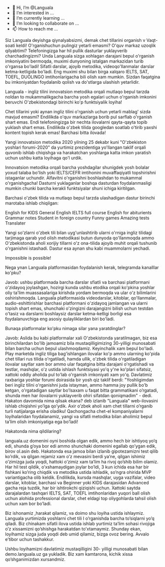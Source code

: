 - 👋 Hi, I’m @Languala
- 👀 I’m interested in ...
- 🌱 I’m currently learning ...
- 💞️ I’m looking to collaborate on ...
- 📫 How to reach me ...


Siz Languala deyishga qiynalyabsizmi, demak chet tillarini organish v
Vaqt-soati keldi! O'rganishuchun pulingiz yetarli emasmi? O'quv markaz uzoqlik qilyabtimi? Telefoningizga har hil pullik dasturlar yuklayverib charchadingizmi? Unda Languala sizga xohlagan darajani bepul o'rganish imkoniyatini bermoqda, muximi dunyoning istalgan markazidan turib o'rgansa bo'ladi! Sifatli darslar, ajoyib metodika, videoqo'llanmalar darslar ketma-ketligida bo'ladi. Eng muximi shu bilan birga xalqaro IELTS, SAT, TOEFL, DUOLINGO imtihonlarigacha bili olish xam mumkin. Sizdan faqatgina bu imkoniyatdan 
foydalanib qolish va do'stlarga ulashish yetarlidir.

Languala - ingliz tilini innovatsion metodika orqali mutlaqo bepul tarzda noldan to mukammalikgacha barcha yosh egalari uchun o'rganish imkonini beruvchi O'zbekistondagi birinchi ko'p funktsiyalik loyiha!

Chet tillarini yoki aynan ingliz tilini o'rganish uchun yetarli mablag' sizda mavjud emasmi? Endilikda o'quv markazlarga borib pul sarflab o'rganish shart emas. Endi telefoningizga bir nechta ilovalarni qayta-qayta topib yuklash shart emas. Endilikda o'zbek tilida googledan soatlab o'tirib yaxshi kontent topish kerak emas! Barchasi bitta ilovada! 

Yangi innovatsion metodika 2020 yilning 25 dekabr kuni "O'zbekiston yoshlari forumi-2020" da yurtimiz prezidentiga yo'llangan taklif orqali quvonib ishlab chiqishga va harakatchan yoshlarga katta imkon yaratish uchun ushbu katta loyihaga qo'l urdik. 

Innovatsion metodika orqali barcha yoshdagilar shunigdek yosh bolalar yoxud talaba bo'lish yoki IELTS/CEFR imtihonini muvaffaqiyatli topshirishni istaganlar uchundir.  Alfavitni o'rganishni boshlashdan to mukammal o'rganishgacha! Dasturni yuklaganlar boshqa dasturdan foydalanmasligi mumkin chunki barcha kerakli funktsiyalar shuni ichiga kiritilgan.

Barchasi o'zbek tilida va mutlaqo bepul tarzda ulashadigan dastur birinchi marotaba ishlab chiqilgan:

English for KIDS
General English
IELTS full course
English for abiturients
Grammar notes
Student in foreign country
Funny games
Amazing tests
Translater

Yangi so'zlarni o'zbek tili bilan uyg'unlashtirib ularni o'rniga ingliz tilidagi tarjimaga qarab yod olish metodikasi butun dunyoda qo'llanmoqda ammo O'zbekistonda aholi xorijiy tillarni o'z ona-tilida ajoyib muhit orqali tushunib o'rganishni istashadi. Dastur esa aynan shu kabi muammolarni yechadi.

Impossible is possible!

Nega ynan Languala platformasidan foydalanish kerak, telegramda kanalllar ko'pku? 

Javob: ushbu platformada barcha darslar sfiatli va barchasi platformani o'zidayoq joylashgan, hozirgi kunda ushbu etodika orqali ko'pkina yoshlar oliy ta'lim muassasalariga kirishda yordam bermoqda va ular o'z bilimlarini oshirishmoqda. Languala platformasida videodarslar, kitoblar, qo'llanmalar, audio-eshittirishlar barchasi platformani o'zidayoq jamlangan va ularni topish shart emas, shunchaki o'zingizni darajangizni bilish uchun testdan o'tasiz va darslarni boshlaysiz darslar ketma-ketligi borligi esa foydalanuvchiga eng asosiy qulayliklardan biri bo'ladi.



Bunaqa platformalar ko'pku nimaga silar yana yaratdinglar? 

Javob: Aslida bu kabi platformalar xali O'zbekistonda yaratilmagan, biz esa birinchilardan bo'lib jamoamiz bila mustaqilligimizing 30-yilligi munosabati bilan barcha uchun bepul ulashmoqdamiz. Keyinchalik xam bepul bo'ladi. Play marketda ingliz tiliga bag'ishlangan ilovalar ko'p ammo ularning ko'pida chet tillari rus tilida o'rgatiladi, hamda ullik, o'zbek tilida o'rgatiladigan ilovalar saytlar xam bor ammo ular faqatgina bitta darajani o'rgatishadi va testlar, mashqlar, o'z ustida ishlash funktsiyasi yo'q y'ne ko'plari sifatsiz, xattoki oddiy aholida pul to'lab o'rganish imkoniyati xam yo'q. Davlatimiz raxbariga yoshlar forumi doirasida bir yosh qiz taklif berdi: "Yoshligimdan beri ingliz tilini o'rganishni juda istayman, ammo hamma joy pullik bo'b ketgan, o'rgatadigan saytlar bo'lsaxam u faqat bitta grammatikani oʼrgatadi, shunda men har ilovalarni yuklayverib ohiri sifatdan qoniqmadim" - dedi. Hakaton davomida nima qilsak ekana? deb izlanib "Languala" web-ilovasini ishlab chiqishni yoʼlga qoʼydik. Axir oʼzbek aholi xam chet tillarni oʼrganib turli natijalarga erisha oladiku! Qachongacha chet-el kompaniyalarni loyihalaridan foydalanamiz, yangi va sifatli metodika bilan aholimiz bepul taʼlim olish imkoniyatiga ega boʼladi! 

Hakatonda nima qildilaring?

languala.uz domenini oyni boshida olgan edik, ammo hech bir ishtiyoq yoʼq edi, shunda gʼoya bor edi ammo shunchaki domenini egallab qoʼygan edik, birov ol.asin deb. Hakatonda esa jamoa bilan izlanib gipotezamizni test qilib koʼrdik, va qilgan rejamiz xam oʼz mevasini berdi yaʼne, qilgan ishimiz oʼzimizga juda yoqdi, hattoki oʼzimiz xam taʼlim ha rivoj qoʼshib bilim olamiz. Har hil test qildik, oʼxshamaydigan joylar boʼldi, 3 kun ichida esa har bir fishkani koʼring chiqdik va metodika ustida ishladik, soʼngra ohirida MVP variantigacha olib keldik. Endilikda, kursda mashqlar, uyga vazifalar, video darslar, kitoblar, barchasi va Beginner yoki KIDS darajasidan Advanced gacha reja tuzdik, har bir ishtirokchi qiziqishi uchun. Xattoki saytda darajalardan tashqari IELTS, SAT, TOEFL imtihonlaridan yuqori ball olish uchun alohida professional darslar, chet eldagi top oliygohlarda tahsil olish uchun xam bor boʼladi. 

Biz ishonamiz ,harakat qilamiz, va doimo shu loyiha ustida ishlaymiz. Languala yurtimizda yoshlarni chet tili I oʼrganishda barcha toʼsiqlarni yoʼq qiladi. Biz chinakam sifatli ilova ustida ishlab yurtimiz taʼlim sohasi rivojiga oʼz xissamizni qoʼshishga harakatdan toʻxtamaymiz. Shunday ekan, loyihamiz sizga juda yoqdi deb umid qilamiz, bizga ovoz bering. Avvalo eʼtibor uchun tashakkur. 

Ushbu loyihamizni davlatimiz mustaqilligini 30- yilligi munosabati bilan demo.languala.uz ga yukladik. Biz xam kamtarona, kichik xissa qoʼshganimizdan xursandmiz.

<!---
Languala/Languala is a ✨ special ✨ repository because its `README.md` (this file) appears on your GitHub profile.
You can click the Preview link to take a look at your changes.
--->
